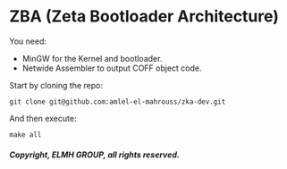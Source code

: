 # ZBA (Zeta Bootloader Architecture)

You need:

- MinGW for the Kernel and bootloader.
- Netwide Assembler to output COFF object code.

Start by cloning the repo:

```
git clone git@github.com:amlel-el-mahrouss/zka-dev.git
```

And then execute:

```
make all
```

##### Copyright, ELMH GROUP, all rights reserved.
